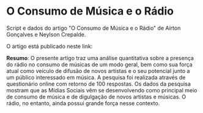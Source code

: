 # O Consumo de Música e o Rádio

Script e dados do artigo "O Consumo de Música e o Rádio" de Aírton Gonçalves e Neylson Crepalde.

O artigo está publicado neste link:

**Resumo**: O presente artigo traz uma análise quantitativa sobre a presença do rádio no consumo de músicas de um modo geral, bem como sua força atual como veículo de difusão de novos artistas e o seu potencial junto a um público interessado em música. A pesquisa foi realizada através de questionário online com retorno de 100 respostas. Os dados da pesquisa mostram que as Mídias Sociais vêm se desenvolvendo como principal meio de consumo de música e de digulgação de novos artistas e músicas. O rádio, no entanto, ainda possui grande força nesse contexto.
